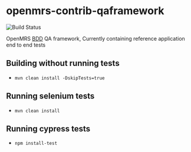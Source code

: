 # openmrs-contrib-qaframework

![Build Status](https://ci.openmrs.org/plugins/servlet/wittified/build-status/CONTRIB-QA)

OpenMRS [BDD](https://en.wikipedia.org/wiki/Behavior-driven_development) QA framework, Currently containing reference application end to end tests

## Building without running tests
- `mvn clean install -DskipTests=true`

## Running selenium tests
- `mvn clean install`

## Running cypress tests
- `npm install-test`

